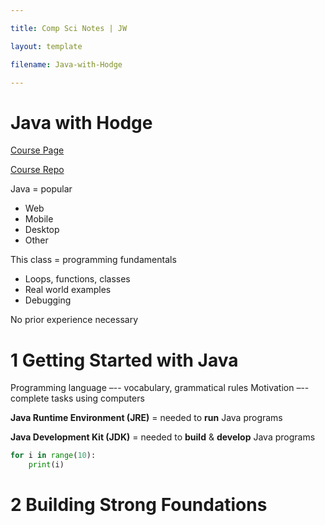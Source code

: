 ```yaml
---

title: Comp Sci Notes | JW

layout: template

filename: Java-with-Hodge

---
```


# Java with Hodge

[Course Page](https://www.linkedin.com/learning/learning-java-4/)

[Course Repo](https://github.com/LinkedInLearning/learning-java-2825378)

Java = popular

- Web
- Mobile
- Desktop
- Other

This class = programming fundamentals

- Loops, functions, classes
- Real world examples
- Debugging

No prior experience necessary

# 1 Getting Started with Java

Programming language –-- vocabulary, grammatical rules
Motivation –-- complete tasks using computers

**Java Runtime Environment (JRE)** = needed to **run** Java programs

**Java Development Kit (JDK)** = needed to **build** & **develop** Java programs

```python
for i in range(10):
	print(i)
```



# 2 Building Strong Foundations
